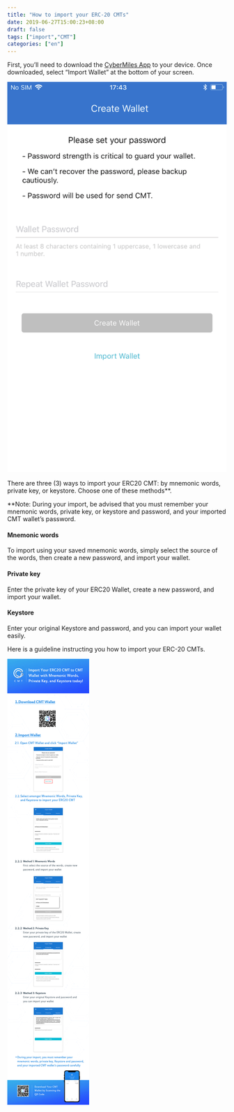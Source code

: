 ```yaml
---
title: "How to import your ERC-20 CMTs"
date: 2019-06-27T15:00:23+08:00
draft: false
tags: ["import","CMT"]
categories: ["en"]
---
```


First, you’ll need to download the [CyberMiles App](http://onelink.to/v248ze) to your device. Once downloaded, select “Import Wallet” at the bottom of your screen.

![](/images/20190627-Import-erc-20-cmts-01.gif)

There are three (3) ways to import your ERC20 CMT: by mnemonic words, private key, or keystore. Choose one of these methods**.

**Note: During your import, be advised that you must remember your mnemonic words, private key, or keystore and password, and your imported CMT wallet’s password.

#### Mnemonic words

To import using your saved mnemonic words, simply select the source of the words, then create a new password, and import your wallet.

#### Private key

Enter the private key of your ERC20 Wallet, create a new password, and import your wallet.

#### Keystore
Enter your original Keystore and password, and you can import your wallet easily.

Here is a guideline instructing you how to import your ERC-20 CMTs.

![](/images/20190627-import-erc-20-cmts-02.jpeg)
